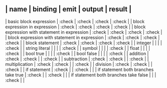 | name                                          | binding | emit   | output | result |
--------------------------------------------------------------------------------------
| basic block expression                        | :check | :check | :check | :check |
| block expression in expression                | :check | :check | :check | :check |
| block expression with statement in expression | :check | :check | :check | :check |
| block expression with statement in expression | :check | :check | :check | :check |
| block statement                               | :check | :check | :check | :check |
| integer                                       |        |        |        | :check |
| string literal                                |        |        |        | :check |
| symbol                                        |        |        |        | :check |
| float                                         |        |        |        | :check |
| bool true                                     |        |        |        | :check |
| bool false                                    |        |        |        | :check |
| addition                                      | :check | :check |        | :check |
| subtraction                                   | :check | :check |        | :check |
| multiplication                                | :check | :check |        | :check |
| division                                      | :check | :check |        | :check |
| if statement                                  | :check |        | :check |        |
| if statement both branches take true          | :check |        | :check |        |
| if statement both branches take false         |        |        | :check |        |
